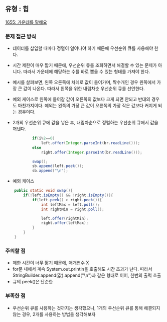 ## 유형 : 힙
[1655: 가운데를 말해요](https://www.acmicpc.net/problem/1655)

### 문제 접근 방식
  - 데이터를 삽입할 때마다 정렬이 일어나야 하기 때문에 우선순위 큐를 사용해야 한다.
  - 시간 제한이 매우 짧기 때문에, 우선순위 큐를 조회하면서 해결할 수 있는 문제가 아니다. 따라서 가운데에 해당하는 수를 바로 뽑을 수 있는 형태를 가져야 한다.
  - 예시를 살펴보면, 왼쪽 오른쪽에 차례로 값이 들어가며, 짝수개인 경우 왼쪽에서 가장 큰 값이 나온다. 따라서 왼쪽을 위한 내림차순 우선순위 큐를 선언한다.
  - 예외 케이스로 왼쪽에 들어갈 값이 오른쪽의 값보다 크게 되면 안되고 반대의 경우도 마찬가지이다. 예외는 왼쪽의 가장 큰 값이 오른쪽의 가장 작은 값보다 커지게 되는 경우이다. 

  - 2개의 우선순위 큐에 값을 넣은 후, 내림차순으로 정렬하는 우선순위 큐에서 값을 꺼낸다.
``` Java
            if(i%2==0)
                left.offer(Integer.parseInt(br.readLine()));
            else
                right.offer(Integer.parseInt(br.readLine()));

            swap();
            sb.append(left.peek());
            sb.append("\n");
```

  - 예외 케이스
``` Java
    public static void swap(){
        if(!left.isEmpty() && !right.isEmpty()){
            if(left.peek() > right.peek()){
                int leftMax = left.poll();
                int rightMin = right.poll();

                left.offer(rightMin);
                right.offer(leftMax);
            }
        }
    }
```

### 주의할 점
  - 제한 시간이 너무 짧기 때문에, 매개변수 X
  - for문 내에서 계속 System.out.println을 호출해도 시간 초과가 난다. 따라서 StringBuilder.append(값).append("\n")과 같은 형태로 이어, 한번의 출력 호출
  - 큐의 peek()은 단순한 

### 부족한 점
  - 우선순위 큐를 사용하는 것까지는 생각했으나, 1개의 우선순위 큐를 통해 해결되지 않는 경우, 2개를 사용하는 방법을 생각해보자
